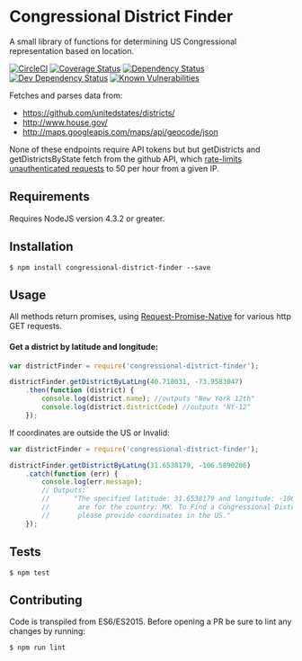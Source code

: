 # Congressional District Finder 
A small library of functions for determining US Congressional representation based on location.

[![CircleCI](https://circleci.com/gh/chrisdevwords/congressional-district-finder/tree/master.svg?style=shield)](https://circleci.com/gh/chrisdevwords/congressional-district-finder/tree/master)
[![Coverage Status](https://coveralls.io/repos/github/chrisdevwords/congressional-district-finder/badge.svg?branch=master)](https://coveralls.io/github/chrisdevwords/congressional-district-finder?branch=master)
[![Dependency Status](https://david-dm.org/chrisdevwords/congressional-district-finder.svg)](https://david-dm.org/chrisdevwords/congressional-district-finder)
[![Dev Dependency Status](https://david-dm.org/chrisdevwords/congressional-district-finder/dev-status.svg)](https://david-dm.org/chrisdevwords/congressional-district-finder?type=dev)
[![Known Vulnerabilities](https://snyk.io/test/github/chrisdevwords/congressional-district-finder/badge.svg)](https://snyk.io/test/github/chrisdevwords/congressional-district-finder)

Fetches and parses data from:
- https://github.com/unitedstates/districts/
- http://www.house.gov/
- http://maps.googleapis.com/maps/api/geocode/json

None of these endpoints require API tokens but but getDistricts and getDistrictsByState fetch from the github API, which [rate-limits unauthenticated requests](https://developer.github.com/v3/rate_limit/) to 50 per hour from a given IP. 

## Requirements
Requires NodeJS version 4.3.2 or greater. 

## Installation
```
$ npm install congressional-district-finder --save
```

## Usage 

All methods return promises, using [Request-Promise-Native](https://www.npmjs.com/package/request-promise-native) for various http GET requests.

#### Get a district by latitude and longitude:
```js
var districtFinder = require('congressional-district-finder');

districtFinder.getDistrictByLatLng(40.718031, -73.9583047)
    .then(function (district) {
        console.log(district.name); //outputs "New York 12th"
        console.log(district.districtCode) //outputs "NY-12"
    });
```
If coordinates are outside the US or Invalid:
```js
var districtFinder = require('congressional-district-finder');

districtFinder.getDistrictByLatLng(31.6538179, -106.5890206)
    .catch(function (err) {
        console.log(err.message);
        // Outputs:
        //      "The specified latitude: 31.6538179 and longitude: -106.5890206 
        //       are for the country: MX. To Find a Congressional District, 
        //       please provide coordinates in the US."
    });
```

## Tests
```
$ npm test
```

## Contributing 
Code is transpiled from ES6/ES2015. Before opening a PR be sure to lint any changes by running:
```
$ npm run lint
```
